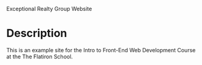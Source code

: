 Exceptional Realty Group Website

# Description 

This is an example site for the Intro to Front-End Web 
Development Course at the The Flatiron School. 

